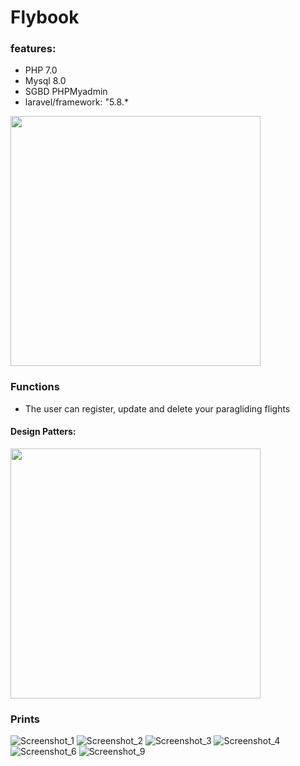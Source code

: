 # Flybook

### features: 
- PHP 7.0
- Mysql 8.0
- SGBD PHPMyadmin
- laravel/framework: "5.8.*
<p align=""><img src="https://res.cloudinary.com/dtfbvvkyp/image/upload/v1566331377/laravel-logolockup-cmyk-red.svg" width="400"></p>




### Functions
- The user can register, update and delete your paragliding flights
#### Design Patters:
<p align=""><img src="https://lh3.googleusercontent.com/ku6bNDhW6WnLpWFkjHwMHC8amo746x937hdH3tITeGlQAl2t-34N923eyt_bAuSkmn4PDM_XUwwNpHIg4EHhfU2fp1ZxCKVYuPqpu5SU95h58OFtiWhXKAJXfHy1Try1eKW4u6RJ" width="400"></p>

### Prints 
![Screenshot_1](https://user-images.githubusercontent.com/41880119/87884445-a8351900-c9e4-11ea-8b33-20a298ca664c.png)
![Screenshot_2](https://user-images.githubusercontent.com/41880119/87884450-a9664600-c9e4-11ea-822e-22b2c81707f1.png)
![Screenshot_3](https://user-images.githubusercontent.com/41880119/87884451-a9664600-c9e4-11ea-9720-82678f4dc19b.png)
![Screenshot_4](https://user-images.githubusercontent.com/41880119/87884453-a9fedc80-c9e4-11ea-9dd9-827c8a973cf9.png)
![Screenshot_6](https://user-images.githubusercontent.com/41880119/87884455-a9fedc80-c9e4-11ea-9144-aed6e8a35d71.png)
![Screenshot_9](https://user-images.githubusercontent.com/41880119/87884460-ab300980-c9e4-11ea-98b7-08ad6b75f3b0.png)



